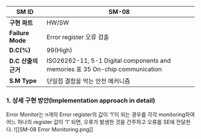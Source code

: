 | **SM ID**          | SM-08                                                                       |
| ------------------ | --------------------------------------------------------------------------- |
| **구현 파트**          | HW/SW                                                                       |
| **Failure Mode**   | Error register 오류 검출                                                        |
| **D.C(%)**         | 99(High)                                                                    |
| **D.C** **산출의 근거** | ISO26262-11, 5-1 Digital components and memories 표 35 On-chip communication |
| **S.M Type**       | 단일점 결함을 막는 안전 메커니즘                                                          |
### 1. 상세 구현 방안(Implementation approach in detail)
Error Monitor는 n개의 Error register의 값이 ‘1’이 되는 경우를 각각 monitoring하여 어느 하나의 register 값이 ‘1’ 되면, 오류가 발생한 것을 간주하고 오류를 SE에 전달한다.
![[SM-08 Error Monitoring.png]]